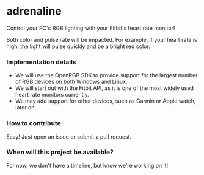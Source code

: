 # adrenaline
Control your PC's RGB lighting with your Fitbit's heart rate monitor!

Both color and pulse rate will be impacted. For example, if your heart rate is high, the light will pulse quickly and be a bright red color.

### Implementation details
- We will use the OpenRGB SDK to provide support for the largest number of RGB devices on both Windows and Linux.
- We will start out with the Fitbit API, as it is one of the most widely used heart rate monitors currently.
- We may add support for other devices, such as Garmin or Apple watch, later on.

### How to contribute
Easy! Just open an issue or submit a pull request.

### When will this project be available?
For now, we don't have a timeline, but know we're working on it!
